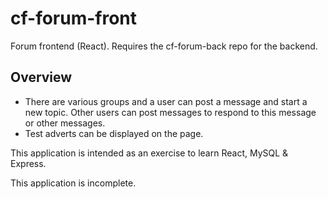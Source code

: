 # cf-forum-front

Forum frontend (React). Requires the cf-forum-back repo for the backend.

Overview
--------
- There are various groups and a user can post a message and start a new topic. Other users can post messages 
to respond to this message or other messages.
- Test adverts can be displayed on the page.

This application is intended as an exercise to learn React, MySQL & Express.

This application is incomplete.